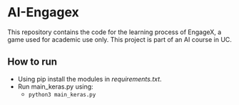 # AI-Engagex 

This repository contains the code for the learning process of EngageX, a game used for academic use only.
This project is part of an AI course in UC.


## How to run

- Using pip install the modules in *requirements.txt*.
- Run main_keras.py using:
  - `python3 main_keras.py`